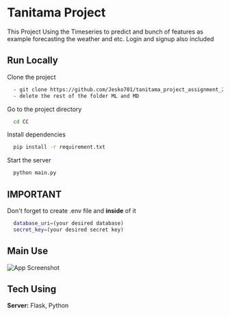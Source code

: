 
# Tanitama Project

This Project Using the Timeseries to predict and bunch of features as example forecasting the weather and etc. Login and signup also included

## Run Locally

Clone the project

```bash
  - git clone https://github.com/Jesko701/tanitama_project_assignment_2.git
  - delete the rest of the folder ML and MD
```

Go to the project directory

```bash
  cd CC
```

Install dependencies

```bash
  pip install -r requirement.txt
```

Start the server

```bash
  python main.py
```


## IMPORTANT

Don't forget to create .env file and **inside** of it

```bash
  database_uri=(your desired database)
  secret_key=(your desired secret key)
```
## Main Use

![App Screenshot](https://www.ntuclearninghub.com/documents/39367/4216797/Python-Symbol.png/369e410e-a90f-f887-c2dc-61f7ef761476/100x100?text=App+Screenshot+Here)

## Tech Using

**Server:** Flask, Python

